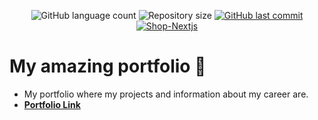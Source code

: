 

<p align="center">
  <img alt="GitHub language count" src="https://img.shields.io/github/languages/count/GianDutra/meu_portfolio?color=%2304D361">

  <img alt="Repository size" src="https://img.shields.io/github/repo-size/GianDutra/meu_portfolio">

   <a href="https://github.com/GianDutra/coffee-delivery/commits/master">
    <img alt="GitHub last commit" src="https://img.shields.io/github/last-commit/GianDutra/meu_portfolio">
  </a>
  
 <a href="https://meu-portfolio-giandutra.vercel.app/">
    <img alt="Shop-Nextjs" src="https://img.shields.io/badge/My-Portfolio-%237159c1?style=flat&logo=ghost">
  </a>
  
# My amazing portfolio 🌠
- My portfolio where my projects and information about my career are.
- **[Portfolio Link](https://meu-portfolio-giandutra.vercel.app/)** 
